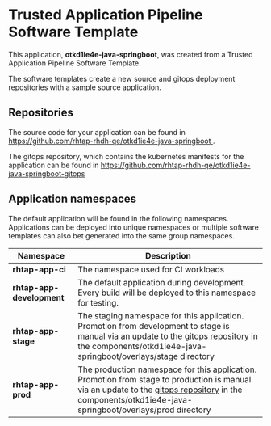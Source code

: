 # Trusted Application Pipeline Software Template

This application, **otkd1ie4e-java-springboot**, was created from a Trusted Application Pipeline Software Template.

The software templates create a new source and gitops deployment repositories with a sample source application. 

## Repositories

The source code for your application can be found in [https://github.com/rhtap-rhdh-qe/otkd1ie4e-java-springboot ](https://github.com/rhtap-rhdh-qe/otkd1ie4e-java-springboot ).
 
The gitops repository, which contains the kubernetes manifests for the application can be found in 
[https://github.com/rhtap-rhdh-qe/otkd1ie4e-java-springboot-gitops ](https://github.com/rhtap-rhdh-qe/otkd1ie4e-java-springboot-gitops ) 

## Application namespaces 

The default application will be found in the following namespaces. Applications can be deployed into unique namespaces or multiple software templates can also bet generated into the same group namespaces.  

|  Namespace   |  Description   |  
| -------- | -------- |
| **rhtap-app-ci** | The namespace used for CI workloads |
| **rhtap-app-development** | The default application during development. Every build will be deployed to this namespace for testing. |
| **rhtap-app-stage** | The staging namespace for this application. Promotion from development to stage is manual via an update to the [gitops repository](https://github.com/rhtap-rhdh-qe/otkd1ie4e-java-springboot-gitops ) in the components/otkd1ie4e-java-springboot/overlays/stage directory |
| **rhtap-app-prod** | The production namespace for this application. Promotion from stage to production is manual via an update to the [gitops repository](https://github.com/rhtap-rhdh-qe/otkd1ie4e-java-springboot-gitops ) in the components/otkd1ie4e-java-springboot/overlays/prod directory |